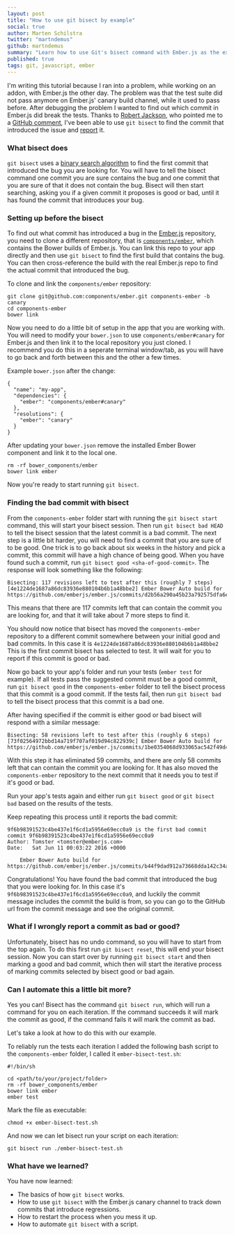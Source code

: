 ```yaml
---
layout: post
title: "How to use git bisect by example"
social: true
author: Marten Schilstra
twitter: "martndemus"
github: martndemus
summary: "Learn how to use Git's bisect command with Ember.js as the example"
published: true
tags: git, javascript, ember
---
```


I'm writing this tutorial because I ran into a problem, while working on an addon, with Ember.js the other day. The problem was that the test suite did not pass anymore on Ember.js' canary build channel, while it used to pass before. After debugging the problem I wanted to find out which commit in Ember.js did break the tests. Thanks to [Robert Jackson](https://twitter.com/rwjblue), who pointed me to a [GitHub comment](https://github.com/emberjs/ember.js/issues/13846#issuecomment-234133694), I've been able to use `git bisect` to find the commit that introduced the issue and [report](https://github.com/emberjs/ember.js/issues/13888) it.

### What bisect does

`git bisect` uses a [binary search algorithm](https://en.wikipedia.org/wiki/Binary_search_algorithm) to find the first commit that introduced the bug you are looking for. You will have to tell the bisect command one commit you are sure contains the bug and one commit that you are sure of that it does not contain the bug. Bisect will then start searching, asking you if a given commit it proposes is good or bad, until it has found the commit that introduces your bug.

### Setting up before the bisect

To find out what commit has introduced a bug in the [Ember.js](https://github.com/emberjs/ember.js) repository, you need to clone a different repository, that is [`components/ember`](https://github.com/components/ember), which contains the Bower builds of Ember.js. You can link this repo to your app directly and then use `git bisect` to find the first build that contains the bug. You can then cross-reference the build with the real Ember.js repo to find the actual commit that introduced the bug.

To clone and link the `components/ember` repository:

```
git clone git@github.com:components/ember.git components-ember -b canary
cd components-ember
bower link
```

Now you need to do a little bit of setup in the app that you are working with. You will need to modify your `bower.json` to use `components/ember#canary` for Ember.js and then link it to the local repository you just cloned. I recommend you do this in a seperate terminal window/tab, as you will have to go back and forth between this and the other a few times.

Example `bower.json` after the change:
```
{
  "name": "my-app",
  "dependencies": {
    "ember": "components/ember#canary"
  },
  "resolutions": {
    "ember": "canary"
  }
}
```

After updating your `bower.json` remove the installed Ember Bower component and link it to the local one.

```
rm -rf bower_components/ember
bower link ember
```

Now you're ready to start running `git bisect`.

### Finding the bad commit with bisect

From the `components-ember` folder start with running the `git bisect start` command, this will start your bisect session. Then run `git bisect bad HEAD` to tell the bisect session that the latest commit is a bad commit. The next step is a little bit harder, you will need to find a commit that you are sure of to be good. One trick is to go back about six weeks in the history and pick a commit, this commit will have a high chance of being good. When you have found such a commit, run `git bisect good <sha-of-good-commit>`. The response will look something like the following:

```
Bisecting: 117 revisions left to test after this (roughly 7 steps)
[4e1224de1687a86dc83936e880104b6b1a48bbe2] Ember Bower Auto build for https://github.com/emberjs/ember.js/commits/d2b56a290a45b23a792575dfa6e3af37cf58bc79.
```

This means that there are 117 commits left that can contain the commit you are looking for, and that it will take about 7 more steps to find it.

You should now notice that bisect has moved the `components-ember` repository to a different commit somewhere between your initial good and bad commits. In this case it is `4e1224de1687a86dc83936e880104b6b1a48bbe2` This is the first commit bisect has selected to test. It will wait for you to report if this commit is good or bad.

Now go back to your app's folder and run your tests (`ember test` for example). If all tests pass the suggested commit must be a good commit, run `git bisect good` in the `components-ember` folder to tell the bisect process that this commit is a good commit. If the tests fail, then run `git bisect bad` to tell the bisect process that this commit is a bad one.

After having specified if the commit is either good or bad bisect will respond with a similar message:

```
Bisecting: 58 revisions left to test after this (roughly 6 steps)
[73f02564972bbd14a719f707af019d94c822939c] Ember Bower Auto build for https://github.com/emberjs/ember.js/commits/1be0354068d933065ac542f49d42d73409366a47.
```

With this step it has eliminated 59 commits, and there are only 58 commits left that can contain the commit you are looking for. It has also moved the `components-ember` repository to the next commit that it needs you to test if it's good or bad.

Run your app's tests again and either run `git bisect good` or `git bisect bad` based on the results of the tests.

Keep repeating this process until it reports the bad commit:

```
9f6b98391523c4be437e1f6cd1a5956e69ecc0a9 is the first bad commit
commit 9f6b98391523c4be437e1f6cd1a5956e69ecc0a9
Author: Tomster <tomster@emberjs.com>
Date:   Sat Jun 11 00:03:22 2016 +0000

    Ember Bower Auto build for https://github.com/emberjs/ember.js/commits/b44f9dad912a73668dda142c34a6858283003403.
```

Congratulations! You have found the bad commit that introduced the bug that you were looking for. In this case it's `9f6b98391523c4be437e1f6cd1a5956e69ecc0a9`, and luckily the commit message includes the commit the build is from, so you can go to the GitHub url from the commit message and see the original commit.

### What if I wrongly report a commit as bad or good?

Unfortunately, bisect has no undo command, so you will have to start from the top again. To do this first run `git bisect reset`, this will end your bisect session. Now you can start over by running `git bisect start` and then marking a good and bad commit, which then will start the iterative process of marking commits selected by bisect good or bad again.

### Can I automate this a little bit more?

Yes you can! Bisect has the command `git bisect run`, which will run a command for you on each iteration. If the command succeeds it will mark the commit as good, if the command fails it will mark the commit as bad.

Let's take a look at how to do this with our example.

To reliably run the tests each iteration I added the following bash script to the `components-ember` folder, I called it `ember-bisect-test.sh`:

```
#!/bin/sh

cd <path/to/your/project/folder>
rm -rf bower_components/ember
bower link ember
ember test
```

Mark the file as executable:

```
chmod +x ember-bisect-test.sh
```

And now we can let bisect run your script on each iteration:

```
git bisect run ./ember-bisect-test.sh
```

### What have we learned?

You have now learned:
  - The basics of how `git bisect` works.
  - How to use `git bisect` with the Ember.js canary channel to track down commits that introduce regressions.
  - How to restart the process when you mess it up.
  - How to automate `git bisect` with a script.
